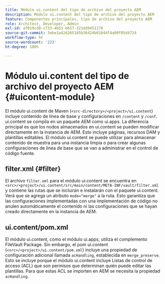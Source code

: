 ```yaml
---
title: Módulo ui.content del tipo de archivo del proyecto AEM
description: Módulo ui.content del tipo de archivo del proyecto AEM
feature: Componentes principales, tipo de archivo del proyecto AEM
role: Architect, Developer, Admin
exl-id: af019cd8-c733-4b53-bb57-321dd9451178
source-git-commit: 3ebe1a42d265185b36424b01844f4a00f05d4724
workflow-type: ht
source-wordcount: '223'
ht-degree: 100%

---
```


# Módulo ui.content del tipo de archivo del proyecto AEM {#uicontent-module}

El módulo ui.content de Maven (`<src-directory>/<project>/ui.content`) incluye contenido de línea de base y configuraciones en `/content` y `/conf`. ui.content se compila en un paquete AEM como ui.apps. La diferencia principal es que los nodos almacenados en ui.content se pueden modificar directamente en la instancia de AEM. Esto incluye páginas, recursos DAM y plantillas editables. El módulo ui.content se puede utilizar para almacenar contenido de muestra para una instancia limpia o para crear algunas configuraciones de línea de base que se van a administrar en el control de código fuente.

## filter.xml {#filter}

El archivo `filter.xml` para el módulo ui.content se encuentra en `<src>/<project>/ui.content/src/main/content/META-INF/vault/filter.xml` y contiene las rutas que se incluirán e instalarán con el paquete ui.content. Verá que se agrega un atributo `mode="merge"` a la ruta. Esto garantiza que las configuraciones implementadas con una implementación de código no anulen automáticamente el contenido ni las configuraciones que se hayan creado directamente en la instancia de AEM.

## ui.content/pom.xml

El módulo ui.content, como el módulo ui.apps, utiliza el complemento FileVault Package. Sin embargo, el pom ui.content (`<src>/<project>/ui.content/pom.xml`) incluye una propiedad de configuración adicional llamada `acHandling`, establecida en `merge_preserve`. Esto se incluye porque el módulo ui.content incluye Listas de control de acceso (ACL) que son permisos que determinan quién puede editar las plantillas. Para que estas ACL se importen en AEM se necesita la propiedad `acHandling`.
